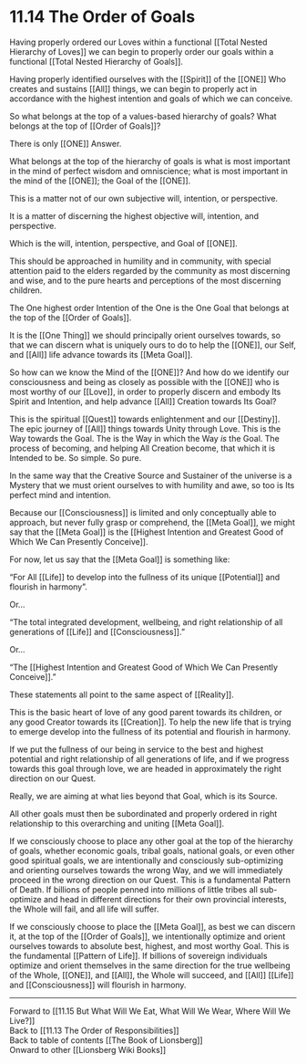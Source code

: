 # 11.14 The Order of Goals

Having properly ordered our Loves within a functional [[Total Nested Hierarchy of Loves]] we can begin to properly order our goals within a functional [[Total Nested Hierarchy of Goals]]. 

Having properly identified ourselves with the [[Spirit]] of the [[ONE]] Who creates and sustains [[All]] things, we can begin to properly act in accordance with the highest intention and goals of which we can conceive.

So what belongs at the top of a values-based hierarchy of goals? What belongs at the top of [[Order of Goals]]? 

There is only [[ONE]] Answer. 

What belongs at the top of the hierarchy of goals is what is most important in the mind of perfect wisdom and omniscience; what is most important in the mind of the  [[ONE]]; the Goal of the [[ONE]]. 

This is a matter not of our own subjective will, intention, or perspective. 

It is a matter of discerning the highest objective will, intention, and perspective. 

Which is the will, intention, perspective, and Goal of [[ONE]]. 

This should be approached in humility and in community, with special attention paid to the elders regarded by the community as most discerning and wise, and to the pure hearts and perceptions of the most discerning children.

The One highest order Intention of the One is the One Goal that belongs at the top of the [[Order of Goals]]. 

It is the [[One Thing]] we should principally orient ourselves towards, so that we can discern what is uniquely ours to do to help the [[ONE]], our Self, and [[All]] life advance towards its [[Meta Goal]].

So how can we know the Mind of the [[ONE]]? And how do we identify our consciousness and being as closely as possible with the [[ONE]] who is most worthy of our [[Love]], in order to properly discern and embody Its Spirit and Intention, and help advance [[All]] Creation towards Its Goal?

This is the spiritual [[Quest]] towards enlightenment and our [[Destiny]]. The epic journey of [[All]] things towards Unity through Love. This is the Way towards the Goal. The is the Way in which the Way *is* the Goal. The process of becoming, and helping All Creation become, that which it is Intended to be. So simple. So pure.

In the same way that the Creative Source and Sustainer of the universe is a Mystery that we must orient ourselves to with humility and awe, so too is Its perfect mind and intention.

Because our [[Consciousness]] is limited and only conceptually able to approach, but never fully grasp or comprehend, the [[Meta Goal]], we might say that the [[Meta Goal]] is the [[Highest Intention and Greatest Good of Which We Can Presently Conceive]].

For now, let us say that the [[Meta Goal]] is something like:

“For All [[Life]] to develop into the fullness of its unique [[Potential]] and flourish in harmony”.

Or…

“The total integrated development, wellbeing, and right relationship of all generations of [[Life]] and [[Consciousness]].”

Or…

“The [[Highest Intention and Greatest Good of Which We Can Presently Conceive]].”

These statements all point to the same aspect of [[Reality]]. 

This is the basic heart of love of any good parent towards its children, or any good Creator towards its [[Creation]]. To help the new life that is trying to emerge develop into the fullness of its potential and flourish in harmony. 

If we put the fullness of our being in service to the best and highest potential and right relationship of all generations of life, and if we progress towards this goal through love, we are headed in approximately the right direction on our Quest.

Really, we are aiming at what lies beyond that Goal, which is its Source. 

All other goals must then be subordinated and properly ordered in right relationship to this overarching and uniting [[Meta Goal]].

If we consciously choose to place any other goal at the top of the hierarchy of goals, whether economic goals, tribal goals, national goals, or even other good spiritual goals, we are intentionally and consciously sub-optimizing and orienting ourselves towards the wrong Way, and we will immediately proceed in the wrong direction on our Quest. This is a fundamental Pattern of Death. If billions of people penned into millions of little tribes all sub-optimize and head in different directions for their own provincial interests, the Whole will fail, and all life will suffer.

If we consciously choose to place the [[Meta Goal]], as best we can discern it, at the top of the [[Order of Goals]], we intentionally optimize and orient ourselves towards to absolute best, highest, and most worthy Goal. This is the fundamental [[Pattern of Life]]. If billions of sovereign individuals optimize and orient themselves in the same direction for the true wellbeing of the Whole, [[ONE]], and [[All]], the Whole will succeed, and [[All]] [[Life]] and [[Consciousness]] will flourish in harmony. 

___

Forward to [[11.15 But What Will We Eat, What Will We Wear, Where Will We Live?]]  
Back to [[11.13 The Order of Responsibilities]]  
Back to table of contents [[The Book of Lionsberg]]  
Onward to other [[Lionsberg Wiki Books]]  


